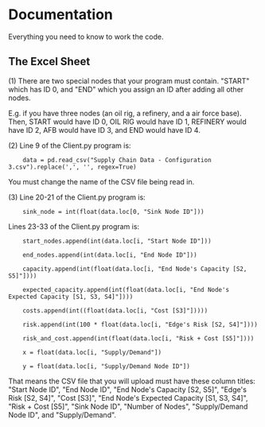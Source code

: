 # Documentation 

Everything you need to know to work the code. 

## The Excel Sheet 
(1) There are two special nodes that your program must contain. "START" which has ID 0, and "END" which you assign an ID after adding all other nodes. 

E.g. if you have three nodes (an oil rig, a refinery, and a air force base). Then, START would have ID 0, OIL RIG would have ID 1, REFINERY would have ID 2, AFB would have ID 3, and END would have ID 4. 


(2) Line 9 of the Client.py program is:
        
        data = pd.read_csv("Supply Chain Data - Configuration 3.csv").replace(',', '', regex=True)

You must change the name of the CSV file being read in.


(3) Line 20-21 of the Client.py program is:
        
        sink_node = int(float(data.loc[0, "Sink Node ID"]))

Lines 23-33 of the Client.py program is:

        start_nodes.append(int(data.loc[i, "Start Node ID"]))

        end_nodes.append(int(data.loc[i, "End Node ID"]))
        
        capacity.append(int(float(data.loc[i, "End Node's Capacity [S2, S5]"])))
        
        expected_capacity.append(int(float(data.loc[i, "End Node's Expected Capacity [S1, S3, S4]"])))
        
        costs.append(int((float(data.loc[i, "Cost [S3]"]))))
        
        risk.append(int(100 * float(data.loc[i, "Edge's Risk [S2, S4]"])))
        
        risk_and_cost.append(int(float(data.loc[i, "Risk + Cost [S5]"])))

        x = float(data.loc[i, "Supply/Demand"])

        y = float(data.loc[i, "Supply/Demand Node ID"])

That means the CSV file that you will upload must have these column titles: "Start Node ID", "End Node ID", "End Node's Capacity [S2, S5]", "Edge's Risk [S2, S4]", "Cost [S3]", "End Node's Expected Capacity [S1, S3, S4]", "Risk + Cost [S5]", "Sink Node ID", "Number of Nodes", "Supply/Demand Node ID", and "Supply/Demand".


